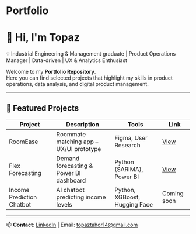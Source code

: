 # Portfolio

# 👋 Hi, I'm Topaz  

💡 Industrial Engineering & Management graduate | Product Operations Manager | Data-driven | UX & Analytics Enthusiast

Welcome to my **Portfolio Repository**.  
Here you can find selected projects that highlight my skills in product operations, data analysis, and digital product management.  

---

## 🚀 Featured Projects

| Project | Description | Tools | Link |
|---------|-------------|-------|------|
| RoomEase | Roommate matching app – UX/UI prototype | Figma, User Research | [View](https://github.com/topazt22/portfolio-Topaz-Tahor/tree/main/RoomEase) |
| Flex Forecasting | Demand forecasting & Power BI dashboard | Python (SARIMA), Power BI | [View](https://github.com/topazt22/portfolio-Topaz-Tahor/tree/main/Income-Chatbot) |
| Income Prediction Chatbot | AI chatbot predicting income levels | Python, XGBoost, Hugging Face | Coming soon |

---

📫 **Contact**: [LinkedIn](https://www.linkedin.com/in/topaz-tahor) | Email: topaztahor14@gmail.com

